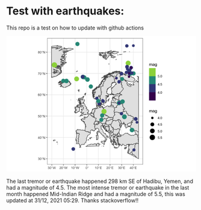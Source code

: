 <!-- README.md is generated from README.Rmd. Please edit that file -->

Test with earthquakes:
======================

This repo is a test on how to update with github actions

![](man/figures/README-unnamed-chunk-2-1.png)

The last tremor or earthquake happened 298 km SE of Hadibu, Yemen, and
had a magnitude of 4.5. The most intense tremor or earthquake in the
last month happened Mid-Indian Ridge and had a magnitude of 5.5, this
was updated at 31/12, 2021 05:29. Thanks stackoverflow!!
